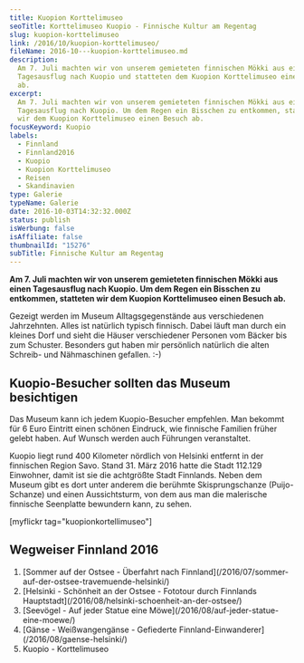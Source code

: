 ```yaml
---
title: Kuopion Korttelimuseo
seoTitle: Korttelimuseo Kuopio - Finnische Kultur am Regentag
slug: kuopion-korttelimuseo
link: /2016/10/kuopion-korttelimuseo/
fileName: 2016-10---kuopion-korttelimuseo.md
description:
  Am 7. Juli machten wir von unserem gemieteten finnischen Mökki aus einen
  Tagesausflug nach Kuopio und statteten dem Kuopion Korttelimuseo einen Besuch
  ab.
excerpt:
  Am 7. Juli machten wir von unserem gemieteten finnischen Mökki aus einen
  Tagesausflug nach Kuopio. Um dem Regen ein Bisschen zu entkommen, statteten
  wir dem Kuopion Korttelimuseo einen Besuch ab.
focusKeyword: Kuopio
labels:
  - Finnland
  - Finnland2016
  - Kuopio
  - Kuopion Korttelimuseo
  - Reisen
  - Skandinavien
type: Galerie
typeName: Galerie
date: 2016-10-03T14:32:32.000Z
status: publish
isWerbung: false
isAffiliate: false
thumbnailId: "15276"
subTitle: Finnische Kultur am Regentag
---
```


<strong>Am 7. Juli machten wir von unserem gemieteten finnischen Mökki aus einen
Tagesausflug nach Kuopio. Um dem Regen ein Bisschen zu entkommen, statteten wir
dem Kuopion Korttelimuseo einen Besuch ab.</strong>

Gezeigt werden im Museum Alltagsgegenstände aus verschiedenen Jahrzehnten. Alles
ist natürlich typisch finnisch. Dabei läuft man durch ein kleines Dorf und sieht
die Häuser verschiedener Personen vom Bäcker bis zum Schuster. Besonders gut
haben mir persönlich natürlich die alten Schreib- und Nähmaschinen gefallen. :-)

## Kuopio-Besucher sollten das Museum besichtigen

Das Museum kann ich jedem Kuopio-Besucher empfehlen. Man bekommt für 6 Euro
Eintritt einen schönen Eindruck, wie finnische Familien früher gelebt haben. Auf
Wunsch werden auch Führungen veranstaltet.

Kuopio liegt rund 400 Kilometer nördlich von Helsinki entfernt in der finnischen
Region Savo. Stand 31. März 2016 hatte die Stadt 112.129 Einwohner, damit ist
sie die achtgrößte Stadt Finnlands. Neben dem Museum gibt es dort unter anderem
die berühmte Skisprungschanze (Puijo-Schanze) und einen Aussichtsturm, von dem
aus man die malerische finnische Seenplatte bewundern kann, zu sehen.

[myflickr tag="kuopionkortellimuseo"]

## Wegweiser Finnland 2016

<ol>
    <li> [Sommer auf der Ostsee - Überfahrt nach Finnland](/2016/07/sommer-auf-der-ostsee-travemuende-helsinki/) </li>
    <li> [Helsinki - Schönheit an der Ostsee - Fototour durch Finnlands Hauptstadt](/2016/08/helsinki-schoenheit-an-der-ostsee/) </li>
    <li> [Seevögel - Auf jeder Statue eine Möwe](/2016/08/auf-jeder-statue-eine-moewe/) </li>
    <li> [Gänse - Weißwangengänse - Gefiederte Finnland-Einwanderer](/2016/08/gaense-helsinki/) </li>
    <li>Kuopio - Korttelimuseo</li>
</ol>
